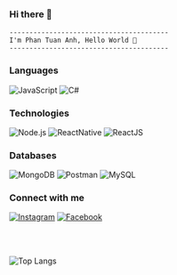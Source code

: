 ### Hi there 👋
```
----------------------------------------
I'm Phan Tuan Anh, Hello World 👋
----------------------------------------

```

### Languages

![JavaScript](https://img.shields.io/badge/javascript%20-%23323330.svg?&style=for-the-badge&logo=javascript&logoColor=%23F7DF1E)
![C#](https://img.shields.io/badge/c%23-%23239120.svg?&style=for-the-badge&logo=c-sharp&ogoColor=white)

### Technologies
![Node.js](https://img.shields.io/badge/node.js%20-%2343853D.svg?&style=for-the-badge&logo=node.js&logoColor=white)
![ReactNative](https://img.shields.io/badge/react_native%20-%2320232a.svg?&style=for-the-badge&logo=react&logoColor=%2361DAFB)
![ReactJS](https://img.shields.io/badge/react%20-%2320232a.svg?&style=for-the-badge&logo=react&logoColor=%2361DAFB)

### Databases
![MongoDB](https://img.shields.io/badge/MongoDB-%234ea94b.svg?&style=for-the-badge&logo=mongodb&logoColor=white)
![Postman](https://img.shields.io/badge/postman-%23316192.svg?&style=for-the-badge&logo=postman&logoColor=white)
![MySQL](https://img.shields.io/badge/mysql%20-%23007ACC.svg?&style=for-the-badge&logo=mysql&logoColor=white)

### Connect with me
[<img alt="Instagram" src="https://img.shields.io/badge/Instagram-%23E4405F.svg?style=for-the-badge&logo=Instagram&logoColor=white"/>][instagram]
[<img alt="Facebook" src="https://img.shields.io/badge/Facebook-%231877F2.svg?style=for-the-badge&logo=Facebook&logoColor=white"/>][facebook]

<br />
<br />

[instagram]: https://www.instagram.com/_tuananh_1811/
[facebook]: https://www.facebook.com/profile.php?id=100012907031919

![Top Langs](https://github-readme-stats.vercel.app/api/top-langs/?username=phantuananh18&layout=compact)
